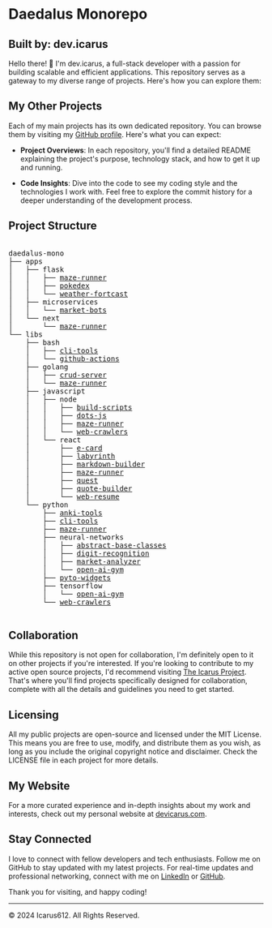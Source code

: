 
# Daedalus Monorepo
## Built by: dev.icarus

Hello there! 👋 I'm dev.icarus, a full-stack developer with a passion for building scalable and efficient applications. This repository serves as a gateway to my diverse range of projects. Here's how you can explore them:

## My Other Projects

Each of my main projects has its own dedicated repository. You can browse them by visiting my [GitHub profile](https://github.com/icarus612). Here's what you can expect:

- **Project Overviews**: In each repository, you'll find a detailed README explaining the project's purpose, technology stack, and how to get it up and running.

- **Code Insights**: Dive into the code to see my coding style and the technologies I work with. Feel free to explore the commit history for a deeper understanding of the development process.

## Project Structure
<pre>

daedalus-mono  
├── apps
│   ├── flask
│   │   ├── <a href="/apps/flask/maze-runner">maze-runner</a>
│   │   ├── <a href="/apps/flask/pokedex">pokedex</a>
│   │   └── <a href="/apps/flask/weather-fortcast">weather-fortcast</a>
│   ├── microservices
│   │   └── <a href="/apps/microservices/market-bots">market-bots</a>
│   └── next
│       └── <a href="/apps/next/maze-runner">maze-runner</a>
└── libs
    ├── bash
    │   ├── <a href="/libs/bash/cli-tools">cli-tools</a>
    │   └── <a href="/libs/bash/github-actions">github-actions</a>
    ├── golang
    │   ├── <a href="/libs/golang/crud-server">crud-server</a>
    │   └── <a href="/libs/golang/maze-runner">maze-runner</a>
    ├── javascript
    │   ├── node
    │   │   ├── <a href="/libs/javascript/node/build-scripts">build-scripts</a>
    │   │   ├── <a href="/libs/javascript/node/dots-js">dots-js</a>
    │   │   ├── <a href="/libs/javascript/node/maze-runner">maze-runner</a>
    │   │   └── <a href="/libs/javascript/node/web-crawlers">web-crawlers</a>
    │   └── react
    │       ├── <a href="/libs/javascript/react/e-card">e-card</a>
    │       ├── <a href="/libs/javascript/react/labyrinth">labyrinth</a>
    │       ├── <a href="/libs/javascript/react/markdown-builder">markdown-builder</a>
    │       ├── <a href="/libs/javascript/react/maze-runner">maze-runner</a>
    │       ├── <a href="/libs/javascript/react/quest">quest</a>
    │       ├── <a href="/libs/javascript/react/quote-builder">quote-builder</a>
    │       └── <a href="/libs/javascript/react/web-resume">web-resume</a>
    └── python
        ├── <a href="/libs/python/anki-tools">anki-tools</a>
        ├── <a href="/libs/python/cli-tools">cli-tools</a>
        ├── <a href="/libs/python/maze-runner">maze-runner</a>
        ├── neural-networks
        │   ├── <a href="/libs/python/neural-networks/abstract-base-classes">abstract-base-classes</a>
        │   ├── <a href="/libs/python/neural-networks/digit-recognition">digit-recognition</a>
        │   ├── <a href="/libs/python/neural-networks/market-analyzer">market-analyzer</a>
        │   └── <a href="/libs/python/neural-networks/open-ai-gym">open-ai-gym</a>
        ├── <a href="/libs/python/pyto-widgets">pyto-widgets</a>
        ├── tensorflow
        │   └── <a href="/libs/python/tensorflow/open-ai-gym">open-ai-gym</a>
        └── <a href="/libs/python/web-crawlers">web-crawlers</a>

</pre>
## Collaboration

While this repository is not open for collaboration, I'm definitely open to it on other projects if you're interested. If you're looking to contribute to my active open source projects, I'd recommend visiting [The Icarus Project](https://github.com/the-icarus-project). That's where you'll find projects specifically designed for collaboration, complete with all the details and guidelines you need to get started.

## Licensing

All my public projects are open-source and licensed under the MIT License. This means you are free to use, modify, and distribute them as you wish, as long as you include the original copyright notice and disclaimer. Check the LICENSE file in each project for more details.

## My Website

For a more curated experience and in-depth insights about my work and interests, check out my personal website at [devicarus.com](https://devicarus.com).

## Stay Connected

I love to connect with fellow developers and tech enthusiasts. Follow me on GitHub to stay updated with my latest projects. For real-time updates and professional networking, connect with me on [LinkedIn](https://www.linkedin.com/in/ellis-hogan-99a646161) or [GitHub](https://github.com/icarus612).

Thank you for visiting, and happy coding!

---

© 2024 Icarus612. All Rights Reserved.

